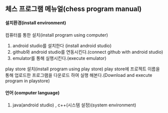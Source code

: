 ## 체스 프로그램 메뉴얼(chess program manual)

#### 설치환경(install environment)

컴퓨터를 통한 설치(install program using computer)
1. android studio를 설치한다 (install android studio)
2. github와 android studio를 연동시킨다.(connect github with android studio)
3. emulator를 통해 실행시킨다.(execute emulator)

play store 설치(install program using play store)
play store에 프로젝트 이름을 통해 업로드한 프로그램을 
다운로드 하여 실행 해본다.(Download and execute program in playstore)

#### 언어 (computer language)
1. java(android studio) , c++(시스템 설정)(system environment)
